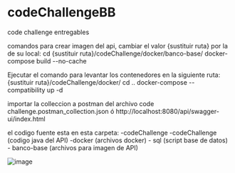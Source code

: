 # codeChallengeBB
code challenge entregables

comandos para crear imagen del api, cambiar el valor {sustituir ruta} por la de su local:
cd {sustituir ruta}/codeChallenge/docker/banco-base/
docker-compose build --no-cache

Ejecutar el comando para levantar los contenedores en la siguiente ruta: {sustituir ruta}/codeChallenge/docker/
cd ..
docker-compose --compatibility up -d

importar la colleccion a postman del archivo 
code challenge.postman_collection.json
ó
http://localhost:8080/api/swagger-ui/index.html

el codigo fuente esta en esta carpeta:
-codeChallenge
  -codeChallenge (codigo java del API)
  -docker (archivos docker)
    - sql (script base de datos)
    - banco-base (archivos para imagen de API)
    
![image](https://github.com/user-attachments/assets/b6e5bf00-430b-43aa-9dfa-b861e1668265)
